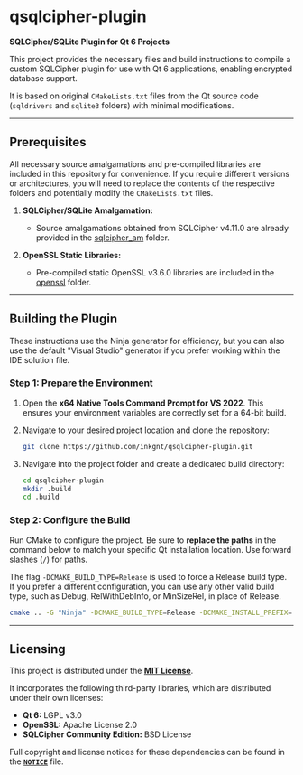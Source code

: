 # qsqlcipher-plugin

**SQLCipher/SQLite Plugin for Qt 6 Projects**

This project provides the necessary files and build instructions to compile a custom SQLCipher plugin for use with Qt 6 applications, enabling encrypted database support.

It is based on original `CMakeLists.txt` files from the Qt source code (`sqldrivers` and `sqlite3` folders) with minimal modifications.

---

## Prerequisites

All necessary source amalgamations and pre-compiled libraries are included in this repository for convenience. If you require different versions or architectures, you will need to replace the contents of the respective folders and potentially modify the `CMakeLists.txt` files.

1.  **SQLCipher/SQLite Amalgamation:**
    *   Source amalgamations obtained from SQLCipher v4.11.0 are already provided in the [sqlcipher_am](sqlcipher_am) folder.

2.  **OpenSSL Static Libraries:**
    *   Pre-compiled static OpenSSL v3.6.0 libraries are included in the [openssl](openssl) folder.

---

## Building the Plugin

These instructions use the Ninja generator for efficiency, but you can also use the default "Visual Studio" generator if you prefer working within the IDE solution file.

### Step 1: Prepare the Environment

1.  Open the **x64 Native Tools Command Prompt for VS 2022**. This ensures your environment variables are correctly set for a 64-bit build.
2.  Navigate to your desired project location and clone the repository:

    ```bash
    git clone https://github.com/inkgnt/qsqlcipher-plugin.git
    ```

3.  Navigate into the project folder and create a dedicated build directory:

    ```bash
    cd qsqlcipher-plugin
    mkdir .build
    cd .build
    ```

### Step 2: Configure the Build

Run CMake to configure the project. Be sure to **replace the paths** in the command below to match your specific Qt installation location. Use forward slashes (`/`) for paths.

The flag `-DCMAKE_BUILD_TYPE=Release` is used to force a Release build type. If you prefer a different configuration, you can use any other valid build type, such as Debug, RelWithDebInfo, or MinSizeRel, in place of Release.

```bash
cmake .. -G "Ninja" -DCMAKE_BUILD_TYPE=Release -DCMAKE_INSTALL_PREFIX=../.install -DQt6_DIR=c:/Qt/6.7.3/msvc2022_64/lib/cmake/Qt6
```

---

## Licensing

This project is distributed under the **[MIT License](LICENSE)**.

It incorporates the following third-party libraries, which are distributed under their own licenses:

*   **Qt 6:** LGPL v3.0
*   **OpenSSL:** Apache License 2.0
*   **SQLCipher Community Edition:** BSD License

Full copyright and license notices for these dependencies can be found in the **[`NOTICE`](NOTICE)** file.
